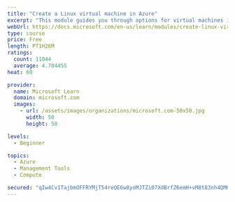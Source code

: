 ```yaml
---
title: "Create a Linux virtual machine in Azure"
excerpt: "This module guides you through options for virtual machines in Azure, creating and connecting a Linux virtual machine, and configuring your network settings."
webUrl: https://docs.microsoft.com/en-us/learn/modules/create-linux-virtual-machine-in-azure/
type: course
price: Free
length: PT1H26M
ratings:
  count: 11044
  average: 4.704455
heat: 60

provider:
  name: Microsoft Learn
  domain: microsoft.com
  images:
    - url: /assets/images/organizations/microsoft.com-50x50.jpg
      width: 50
      height: 50

levels:
  - Beginner

topics:
  - Azure
  - Management Tools
  - Compute

secured: "qIw4Cv1TajbmOFFRYMjT54reQE6w8yoMJTZi07XdBrfZ6emH+vM8t83nh4QMHo7FagF+LlUob/kKG26tdu+I6F/HXg54+ugWa0324uBUtacDHg8L3vnnz2QrGlfo4CXWbJP0G99i2AaGywyuRyGYXkU/wiBZsLxIZkS+gpcoCNqODS1Tg0HyjjnHRW0pAmD8XdwT5dRpv+gT6/oOSLI9a6aB83ZEU3x0R5zZBEFZMf6qB8cawxW9sELA6iBT9jlTD2gOuUM441MdVMCAs8XcTEu8mbarqGT4OdznT+rKSlwzJZGlVAzJTjekdPMnHCfQ3a6n2ma0Pci7Qqp/JmFvaW7zn7k9v4RiU/F42OpJ22vxr0JmF27XvGiHgG5WL5IfJnttj1b7QqSup1dC1uoGvaL4hJoDDTjUKsLBgZA1Sh0=;AM+/fP5JFOdzoRwdcF8EHw=="
---
```


